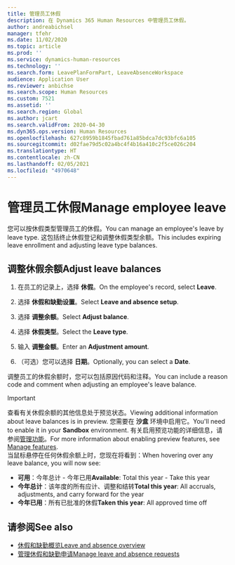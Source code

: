 ```yaml
---
title: 管理员工休假
description: 在 Dynamics 365 Human Resources 中管理员工休假。
author: andreabichsel
manager: tfehr
ms.date: 11/02/2020
ms.topic: article
ms.prod: ''
ms.service: dynamics-human-resources
ms.technology: ''
ms.search.form: LeavePlanFormPart, LeaveAbsenceWorkspace
audience: Application User
ms.reviewer: anbichse
ms.search.scope: Human Resources
ms.custom: 7521
ms.assetid: ''
ms.search.region: Global
ms.author: jcart
ms.search.validFrom: 2020-04-30
ms.dyn365.ops.version: Human Resources
ms.openlocfilehash: 627c8959b1845fbad761a85bdca7dc93bfc6a105
ms.sourcegitcommit: d02fae79d5c02a4bc4f4b16a410c2f5ce026c204
ms.translationtype: HT
ms.contentlocale: zh-CN
ms.lasthandoff: 02/05/2021
ms.locfileid: "4970648"
---
```

# <a name="manage-employee-leave"></a><span data-ttu-id="02b4c-103">管理员工休假</span><span class="sxs-lookup"><span data-stu-id="02b4c-103">Manage employee leave</span></span>

<span data-ttu-id="02b4c-104">您可以按休假类型管理员工的休假。</span><span class="sxs-lookup"><span data-stu-id="02b4c-104">You can manage an employee's leave by leave type.</span></span> <span data-ttu-id="02b4c-105">这包括终止休假登记和调整休假类型余额。</span><span class="sxs-lookup"><span data-stu-id="02b4c-105">This includes expiring leave enrollment and adjusting leave type balances.</span></span> 

## <a name="adjust-leave-balances"></a><span data-ttu-id="02b4c-106">调整休假余额</span><span class="sxs-lookup"><span data-stu-id="02b4c-106">Adjust leave balances</span></span>

1. <span data-ttu-id="02b4c-107">在员工的记录上，选择 **休假**。</span><span class="sxs-lookup"><span data-stu-id="02b4c-107">On the employee's record, select **Leave**.</span></span>

2. <span data-ttu-id="02b4c-108">选择 **休假和缺勤设置**。</span><span class="sxs-lookup"><span data-stu-id="02b4c-108">Select **Leave and absence setup**.</span></span>

3. <span data-ttu-id="02b4c-109">选择 **调整余额**。</span><span class="sxs-lookup"><span data-stu-id="02b4c-109">Select **Adjust balance**.</span></span>

4. <span data-ttu-id="02b4c-110">选择 **休假类型**。</span><span class="sxs-lookup"><span data-stu-id="02b4c-110">Select the **Leave type**.</span></span>

5. <span data-ttu-id="02b4c-111">输入 **调整金额**。</span><span class="sxs-lookup"><span data-stu-id="02b4c-111">Enter an **Adjustment amount**.</span></span> 

6. <span data-ttu-id="02b4c-112">（可选）您可以选择 **日期**。</span><span class="sxs-lookup"><span data-stu-id="02b4c-112">Optionally, you can select a **Date**.</span></span> 

<span data-ttu-id="02b4c-113">调整员工的休假余额时，您可以包括原因代码和注释。</span><span class="sxs-lookup"><span data-stu-id="02b4c-113">You can include a reason code and comment when adjusting an employee's leave balance.</span></span> 

>[!IMPORTANT]
><span data-ttu-id="02b4c-114">查看有关休假余额的其他信息处于预览状态。</span><span class="sxs-lookup"><span data-stu-id="02b4c-114">Viewing additional information about leave balances is in preview.</span></span> <span data-ttu-id="02b4c-115">您需要在 **沙盒** 环境中启用它。</span><span class="sxs-lookup"><span data-stu-id="02b4c-115">You'll need to enable it in your **Sandbox** environment.</span></span> <span data-ttu-id="02b4c-116">有关启用预览功能的详细信息，请参阅[管理功能](hr-admin-manage-features.md)。</span><span class="sxs-lookup"><span data-stu-id="02b4c-116">For more information about enabling preview features, see [Manage features](hr-admin-manage-features.md).</span></span><br>
><span data-ttu-id="02b4c-117">当鼠标悬停在任何休假余额上时，您现在将看到：</span><span class="sxs-lookup"><span data-stu-id="02b4c-117">When hovering over any leave balance, you will now see:</span></span><br>
>- <span data-ttu-id="02b4c-118">**可用**：今年总计 - 今年已用</span><span class="sxs-lookup"><span data-stu-id="02b4c-118">**Available**: Total this year - Take this year</span></span>
>- <span data-ttu-id="02b4c-119">**今年总计**：该年度的所有应计、调整和结转</span><span class="sxs-lookup"><span data-stu-id="02b4c-119">**Total this year**: All accruals, adjustments, and carry forward for the year</span></span>
>- <span data-ttu-id="02b4c-120">**今年已用**：所有已批准的休假</span><span class="sxs-lookup"><span data-stu-id="02b4c-120">**Taken this year**: All approved time off</span></span>

## <a name="see-also"></a><span data-ttu-id="02b4c-121">请参阅</span><span class="sxs-lookup"><span data-stu-id="02b4c-121">See also</span></span>

- [<span data-ttu-id="02b4c-122">休假和缺勤概览</span><span class="sxs-lookup"><span data-stu-id="02b4c-122">Leave and absence overview</span></span>](hr-leave-and-absence-overview.md)
- [<span data-ttu-id="02b4c-123">管理休假和缺勤申请</span><span class="sxs-lookup"><span data-stu-id="02b4c-123">Manage leave and absence requests</span></span>](hr-employee-self-service-manage-requests.md)
